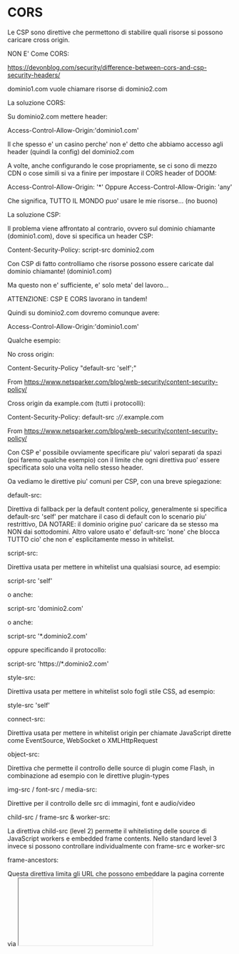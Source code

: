 # CORS
Le CSP sono direttive che permettono di stabilire quali risorse si possono caricare cross origin.

NON E' Come CORS:

https://devonblog.com/security/difference-between-cors-and-csp-security-headers/

dominio1.com vuole chiamare risorse di dominio2.com

La soluzione CORS:

Su dominio2.com mettere header:

Access-Control-Allow-Origin:'dominio1.com'

Il che spesso e' un casino perche' non e' detto che abbiamo accesso agli header (quindi la config) del dominio2.com

A volte, anche configurando le cose propriamente, se ci sono di mezzo CDN o cose simili si va a finire per impostare il CORS header of DOOM:

Access-Control-Allow-Origin: '*' 
Oppure
Access-Control-Allow-Origin: 'any'

Che significa, TUTTO IL MONDO puo' usare le mie risorse… (no buono)

La soluzione CSP:

Il problema viene affrontato al contrario, ovvero sul dominio chiamante (dominio1.com), dove si specifica un header CSP:

Content-Security-Policy: script-src dominio2.com

Con CSP di fatto controlliamo che risorse possono essere caricate dal dominio chiamante! (dominio1.com)

Ma questo non e' sufficiente, e' solo meta' del lavoro…

ATTENZIONE: CSP E CORS lavorano in tandem!

Quindi su dominio2.com dovremo comunque avere:

Access-Control-Allow-Origin:'dominio1.com'

Qualche esempio:

No cross origin:

Content-Security-Policy "default-src 'self';"

From <https://www.netsparker.com/blog/web-security/content-security-policy/> 

Cross origin da example.com (tutti i protocolli):

Content-Security-Policy: default-src *://*.example.com

From <https://www.netsparker.com/blog/web-security/content-security-policy/> 

Con CSP e' possibile ovviamente specificare piu' valori separati da spazi (poi faremo qualche esempio) con il limite che ogni direttiva puo' essere specificata solo una volta nello stesso header. 

Oa vediamo le direttive piu' comuni per CSP, con una breve spiegazione:

default-src:

Direttiva di fallback per la default content policy, generalmente si specifica default-src 'self' per matchare il caso di default con lo scenario piu' restrittivo, DA NOTARE: il dominio origine puo' caricare da se stesso ma NON dai sottodomini. Altro valore usato e' default-src 'none' che blocca TUTTO cio' che non e' esplicitamente messo in whitelist.

script-src:

Direttiva usata per mettere in whitelist una qualsiasi source, ad esempio:

script-src 'self'

o anche:

script-src 'dominio2.com'

o anche:

script-src '*.dominio2.com'

oppure specificando il protocollo:

script-src 'https://*.dominio2.com'

style-src:

Direttiva usata per mettere in whitelist solo fogli stile CSS, ad esempio:

style-src 'self'

connect-src:

Direttiva usata per mettere in whitelist origin per chiamate JavaScript dirette come EventSource, WebSocket o XMLHttpRequest

object-src:

Direttiva che permette il controllo delle source di plugin come Flash, in combinazione ad esempio con le direttive plugin-types

img-src / font-src / media-src:

Direttive per il controllo delle src di immagini, font e audio/video

child-src / frame-src & worker-src:

La direttiva child-src (level 2) permette il whitelisting delle source di JavaScript workers e embedded frame contents. Nello standard level 3 invece si possono controllare individualmente con frame-src e worker-src

frame-ancestors:

Questa direttiva limita gli URL che possono embeddare la pagina corrente via <iframe>, <object> e simili

## Embedded JavaScript, 'unsafe-inline' e 'unsafe-eval'

CSP prevede di evitare esplicitamente il javascript all'interno della pagina html. Questo significa niente `javascript:` e <script> embeddati.

Se proprio non fosse possibile evitarne l'uso, esiste la keyword unsafe-inline per permettere l'embed (inline) di js per alcune risorse.

Ad esempio:

`script-src 'unsafe-inline'` permette di utilizzare risorse js embeddate con `javascript:` o <script>

L'analogo di unsafe-inline per la valutazione dinamica di codice js, ovvero eval() è unsafe-eval, ad esempio:

`script-src 'unsafe-eval'`

Utile ricordare che entrambe sono delle bad practice dal punto di vista della security, e andrebbero evitate (quasi) ad ogni costo.

## Nonce e hash

Abbiamo visto che usare unsafe-inline non è molto salutare dal punto di vista della security, giusto? Bene, perche' esistono dei metodi alternativi per fare la stessa cosa, ad esempio con un token numerico utilizzabile solo una volta, il cosiddetto nonce (number once): 

<script nonce="d2XuFuqLBuiywMPzExVvHmGT">alert('Hello world');</script>

Il nonce ci da la possibilita' di whitelisting individuale sullo script tag specifico con:

Content-Security-Policy: script-src 'nonce-d2XuFuqLBuiywMPzExVvHmGT'

Rigenerare il nonce per ogni refresh della pagina puo' essere impegnativo, la soluzione alternativa consiste nell'utilizzare l'hash dello script stesso, ovvero:

   alert('Hello world');

echo "alert('Hello world');" | sha256sum 
aab92fa2392cd1bc4d52eee119ea0e5de58868faa051ba8a6617d91c8d1b40fc -

Ci permette di mettere in whitelist il codice con:

Content-Security-Policy: script-src 'sha256-aab92fa2392cd1bc4d52eee119ea0e5de58868faa051ba8a6617d91c8d1b40fc'

From <https://www.netsparker.com/blog/web-security/content-security-policy/> 

Anche se è piuttosto laborioso.

## Direttive a livello di pagina

A parte le whitelist esistono altre CSP utili da conoscere.

sandbox:

Questa direttiva ci permette di trattare la pagina come se fosse inclusa in un iframe, ottimo per i test.

upgrade-insecure-requests:

Lo scopo di questa direttiva è quello di riscrivere gli url non sicuri (HTTP) con gli equivalenti sicuri.
In pratica, questa direttiva costringe il client a chiamare le risorse con https.

